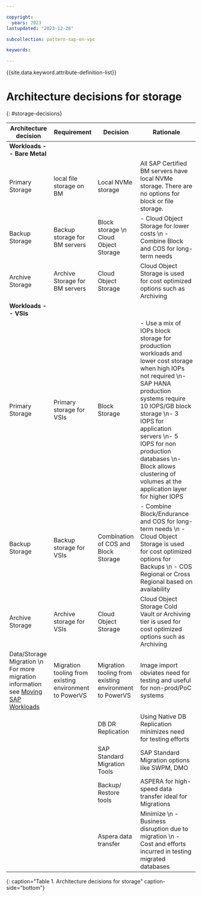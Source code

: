 ```yaml
---

copyright:
  years: 2023
lastupdated: "2023-12-26"

subcollection: pattern-sap-on-vpc

keywords:

---
```


{{site.data.keyword.attribute-definition-list}}

# Architecture decisions for storage
{: #storage-decisions}

|Architecture decision                |Requirement                                                                 |Decision                 |Rationale                                                                    |
|---|---|---|---|
| **Workloads -- Bare Metal** |                                                    |                                                                                                                                 |                                                                                                                                                 |
| Primary Storage             | local file storage on BM                           | Local NVMe storage                                                                                                              | All SAP Certified BM servers have local NVMe storage. There are no options for block or file storage.                                           |
| Backup Storage              | Backup storage for BM servers                      | Block storage \n Cloud Object Storage                                                                                                                   | -   Cloud Object Storage for lower costs \n -   Combine Block and COS for long-term needs|
| Archive Storage             | Archive Storage for BM servers                     | Cloud Object Storage                                                                                                            | Cloud Object Storage is used for cost optimized options such as Archiving                                                                       |
| **Workloads -- VSIs**       |                                                    |                                                                                                                                 |                                                                                                                                                 |
| Primary Storage             | Primary storage for VSIs                           | Block Storage                                                                                                                   | -   Use a mix of IOPs block storage for production workloads and lower cost storage when high IOPs not required \n-   SAP HANA production systems require 10 IOPS/GB block storage \n-   3 IOPS for application servers \n-   5 IOPS for non production databases \n-   Block allows clustering of volumes at the application layer for higher IOPS                              |
| Backup Storage              | Backup storage for VSIs                            | Combination of COS and Block Storage                                                                                            | -   Combine Block/Endurance and COS for long-term needs \n -   Cloud Object Storage is used for cost optimized options for Backups  \n -   COS Regional or Cross Regional based on availability|
| Archive Storage             | Archive storage for VSIs                           | Cloud Object Storage                                                                                                            | Cloud Object Storage Cold Vault or Archiving tier is used for cost optimized options such as Archiving                                          |
| Data/Storage Migration \n For more migration information see [Moving SAP Workloads](/docs/sap?topic=sap-faq-moving-sap-workloads#faq-moving-sap-workloads-overview)| Migration tooling from existing environment to PowerVS | Migration tooling from existing environment to PowerVS                                                                                               |Image import obviates need for testing and useful for non-prod/PoC systems
|                                   |                                                        |DB DR Replication                                                                                                                                    |Using Native DB Replication minimizes need for testing efforts
|                                   |                                                        |SAP Standard Migration Tools                                                                                                                        |SAP Standard Migration options like SWPM, DMO
|                                   |                                                        |Backup/ Restore tools                                                                                                                                |ASPERA for high-speed data transfer ideal for Migrations
|                                   |                                                        |Aspera data transfer                                                                                                                                 | Minimize \n -   Business disruption due to migration \n -   Cost and efforts incurred in testing migrated databases|
{: caption="Table 1. Architecture decisions for storage" caption-side="bottom"}
